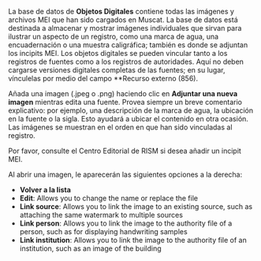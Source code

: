 La base de datos de **Objetos Digitales** contiene todas las imágenes y archivos MEI que han sido cargados en Muscat. La base de datos está destinada a almacenar y mostrar imágenes individuales que sirvan para ilustrar un aspecto de un registro, como una marca de agua, una encuadernación o una muestra caligráfica; también es donde se adjuntan los incipits MEI. Los objetos digitales se pueden vincular tanto a los registros de fuentes como a los registros de autoridades. Aquí no deben cargarse versiones digitales completas de las fuentes; en su lugar, vínculelas por medio del campo **Recurso externo (856).

Añada una imagen (.jpeg o .png) haciendo clic en **Adjuntar una nueva imagen** mientras edita una fuente. Provea siempre un breve comentario explicativo: por ejemplo, una descripción de la marca de agua, la ubicación en la fuente o la sigla. Esto ayudará a ubicar el contenido en otra ocasión. Las imágenes se muestran en el orden en que han sido vinculadas al registro.

Por favor, consulte el Centro Editorial de RISM si desea añadir un incipit MEI.

Al abrir una imagen, le aparecerán las siguientes opciones a la derecha:

- **Volver a la lista**
- **Edit**: Allows you to change the name or replace the file
- **Link source**: Allows you to link the image to an existing source, such as attaching the same watermark to multiple sources
- **Link person**: Allows you to link the image to the authority file of a person, such as for displaying handwriting samples
- **Link institution**: Allows you to link the image to the authority file of an institution, such as an image of the building
